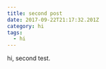 ```yaml
---
title: second post
date: 2017-09-22T21:17:32.201Z
category: hi
tags:
  - hi
---
```

hi, second test.
